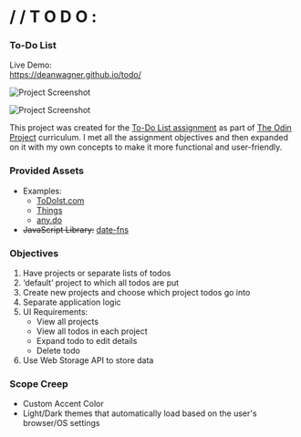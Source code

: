# / / T O D O :
### To-Do List

Live Demo:  
https://deanwagner.github.io/todo/

![Project Screenshot](https://deanwagner.github.io/todo/img/todo-pc-dark.png)

![Project Screenshot](https://deanwagner.github.io/todo/img/todo-pc-light.png)

This project was created for the [To-Do List assignment](https://www.theodinproject.com/paths/full-stack-javascript/courses/javascript/lessons/todo-list) as part of [The Odin Project](https://www.theodinproject.com) curriculum. I met all the assignment objectives and then expanded on it with my own concepts to make it more functional and user-friendly.

### Provided Assets

* Examples: 
  - [ToDoIst.com](https://en.todoist.com/)
  - [Things](https://culturedcode.com/things/)
  - [any.do](https://www.any.do/)
* ~~JavaScript Library:~~ [date-fns](https://github.com/date-fns/date-fns)

### Objectives

1. Have projects or separate lists of todos
2. ‘default’ project to which all todos are put
3. Create new projects and choose which project todos go into
4. Separate application logic
5. UI Requirements:
   - View all projects
   - View all todos in each project
   - Expand todo to edit details
   - Delete todo
6. Use Web Storage API to store data

### Scope Creep

* Custom Accent Color
* Light/Dark themes that automatically load based on the user's browser/OS settings